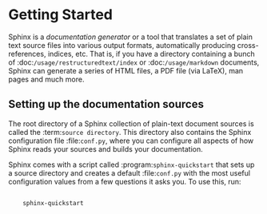 # Getting Started

Sphinx is a *documentation generator* or a tool that translates a set of plain
text source files into various output formats, automatically producing
cross-references, indices, etc.  That is, if you have a directory containing a
bunch of :doc:`/usage/restructuredtext/index` or :doc:`/usage/markdown`
documents, Sphinx can generate a series of HTML files, a PDF file (via LaTeX),
man pages and much more.

## Setting up the documentation sources

The root directory of a Sphinx collection of plain-text document sources is
called the :term:`source directory`.  This directory also contains the Sphinx
configuration file :file:`conf.py`, where you can configure all aspects of how
Sphinx reads your sources and builds your documentation.  

Sphinx comes with a script called :program:`sphinx-quickstart` that sets up a
source directory and creates a default :file:`conf.py` with the most useful
configuration values from a few questions it asks you. To use this, run:

```

    sphinx-quickstart

```

